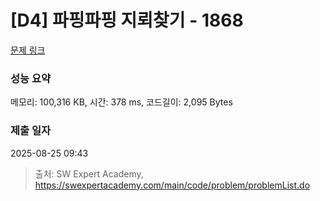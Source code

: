 # [D4] 파핑파핑 지뢰찾기 - 1868 

[문제 링크](https://swexpertacademy.com/main/code/problem/problemDetail.do?contestProbId=AV5LwsHaD1MDFAXc) 

### 성능 요약

메모리: 100,316 KB, 시간: 378 ms, 코드길이: 2,095 Bytes

### 제출 일자

2025-08-25 09:43



> 출처: SW Expert Academy, https://swexpertacademy.com/main/code/problem/problemList.do